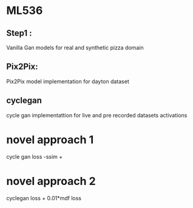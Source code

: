 # ML536

## Step1 :
Vanilla Gan models for real and synthetic pizza domain

## Pix2Pix:
Pix2Pix model implementation for dayton dataset

## cyclegan 
cycle gan implementattion for live and pre recorded datasets 
activations

# novel approach 1 
cycle gan loss -ssim + 

# novel approach 2 
cyclegan loss + 0.01*mdf loss 

